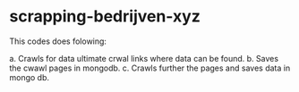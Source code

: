 # scrapping-bedrijven-xyz

This codes does folowing: 

a. Crawls for data ultimate crwal links where data can be found.
b. Saves the cwawl pages in mongodb. 
c. Crawls further the pages and saves data in mongo db.
